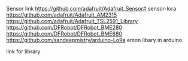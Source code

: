 Sensor link
https://github.com/adafruit/Adafruit_Sensor# sensor-lora
https://github.com/adafruit/Adafruit_AM2315
https://github.com/adafruit/Adafruit_TSL2591_Library
https://github.com/DFRobot/DFRobot_BME280
https://github.com/DFRobot/DFRobot_BME680
https://github.com/sandeepmistry/arduino-LoRa
emon libary in arduino

link for library
